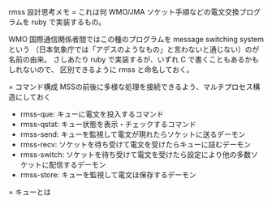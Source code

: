 rmss 設計思考メモ
= これは何
WMO/JMA ソケット手順などの電文交換プログラムを ruby で実装するもの。

WMO 国際通信関係者間ではこの種のプログラムを message switching system という
（日本気象庁では「アデスのようなもの」と言わないと通じない）のが名前の由来。
さしあたり ruby で実装するが、いずれ C で書くこともあるかもしれないので、
区別できるように rmss と命名しておく。

= コマンド構成
MSSの前後に多様な処理を接続できるよう、マルチプロセス構造にしておく

* rmss-que: キューに電文を投入するコマンド
* rmss-qstat: キュー状態を表示・チェックするコマンド
* rmss-send: キューを監視して電文が現れたらソケットに送るデーモン
* rmss-recv: ソケットを待ち受けて電文を受けたらキューに詰むデーモン
* rmss-switch: ソケットを待ち受けて電文を受けたら設定により他の多数ソケットに配信するデーモン
* rmss-store: キューを監視して電文ほ保存するデーモン

= キューとは






